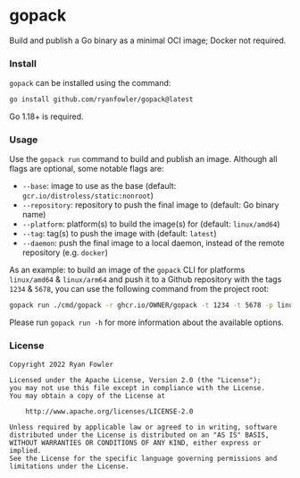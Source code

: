 # gopack

Build and publish a Go binary as a minimal OCI image; Docker not required.

### Install

`gopack` can be installed using the command:

```sh
go install github.com/ryanfowler/gopack@latest
```

Go 1.18+ is required.

### Usage

Use the `gopack run` command to build and publish an image. Although all flags
are optional, some notable flags are:
- `--base`: image to use as the base (default: `gcr.io/distroless/static:nonroot`)
- `--repository`: repository to push the final image to (default: Go binary name)
- `--platform`: platform(s) to build the image(s) for (default: `linux/amd64`)
- `--tag`: tag(s) to push the image with (default: `latest`)
- `--daemon`: push the final image to a local daemon, instead of the remote repository (e.g. `docker`)

As an example: to build an image of the `gopack` CLI for platforms `linux/amd64`
& `linux/arm64` and push it to a Github repository with the tags `1234` &
`5678`, you can use the following command from the project root:

```sh
gopack run ./cmd/gopack -r ghcr.io/OWNER/gopack -t 1234 -t 5678 -p linux/amd64 -p linux/arm64
```

Please run `gopack run -h` for more information about the available options.

### License

```
Copyright 2022 Ryan Fowler

Licensed under the Apache License, Version 2.0 (the "License");
you may not use this file except in compliance with the License.
You may obtain a copy of the License at

    http://www.apache.org/licenses/LICENSE-2.0

Unless required by applicable law or agreed to in writing, software
distributed under the License is distributed on an "AS IS" BASIS,
WITHOUT WARRANTIES OR CONDITIONS OF ANY KIND, either express or implied.
See the License for the specific language governing permissions and
limitations under the License.
```
